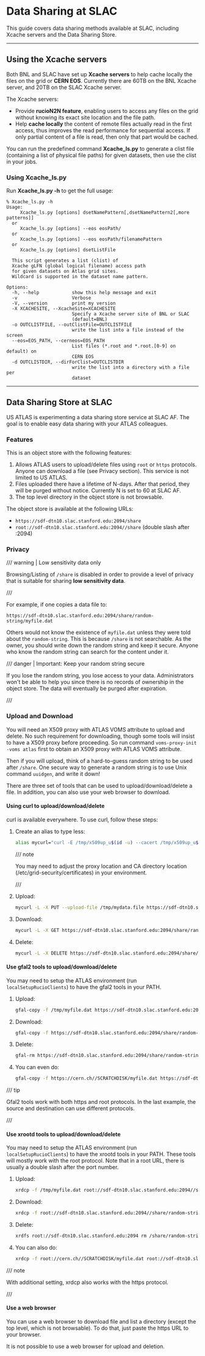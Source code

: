 # Data Sharing at SLAC

This guide covers data sharing methods available at SLAC, including Xcache
servers and the Data Sharing Store.

---

## Using the Xcache servers

Both BNL and SLAC have set up **Xcache servers** to help cache locally the files
on the grid or **CERN EOS**. Currently there are 60TB on the BNL Xcache server,
and 20TB on the SLAC Xcache server.

The Xcache servers:

- Provide **rucioN2N feature**, enabling users to access any files on the grid
  without knowing its exact site location and the file path.
- Help **cache locally** the content of remote files actually read in the first
  access, thus improves the read performance for sequential access. If only
  partial content of a file is read, then only that part would be cached.

You can run the predefined command **Xcache_ls.py** to generate a clist file
(containing a list of physical file paths) for given datasets, then use the
clist in your jobs.

### Using Xcache_ls.py

Run **Xcache_ls.py -h** to get the full usage:

```
% Xcache_ls.py -h
Usage:
     Xcache_ls.py [options] dsetNamePattern[,dsetNamePattern2[,more patterns]]
  or
     Xcache_ls.py [options] --eos eosPath/
  or
     Xcache_ls.py [options] --eos eosPath/filenamePattern
  or
     Xcache_ls.py [options] dsetListFile

  This script generates a list (clist) of
  Xcache gLFN (global logical filename) access path
  for given datasets on Atlas grid sites.
  Wildcard is supported in the dataset name pattern.

Options:
  -h, --help            show this help message and exit
  -v                    Verbose
  -V, --version         print my version
  -X XCACHESITE, --XcacheSite=XCACHESITE
                        Specify a Xcache server site of BNL or SLAC
                        (default=BNL)
  -o OUTCLISTFILE, --outClistFile=OUTCLISTFILE
                        write the list into a file instead of the screen
  --eos=EOS_PATH, --cerneos=EOS_PATH
                        List files (*.root and *.root.[0-9] on default) on
                        CERN EOS
  -d OUTCLISTDIR, --dirForClist=OUTCLISTDIR
                        write the list into a directory with a file per
                        dataset
```

---

## Data Sharing Store at SLAC

US ATLAS is experimenting a data sharing store service at SLAC AF. The goal is
to enable easy data sharing with your ATLAS colleagues.

### Features

This is an object store with the following features:

1. Allows ATLAS users to upload/delete files using `root` or `https` protocols.
   Anyone can download a file (see Privacy section). This service is not limited
   to US ATLAS.
2. Files uploaded there have a lifetime of N-days. After that period, they will
   be purged without notice. Currently N is set to 60 at SLAC AF.
3. The top level directory in the object store is not browsable.

The object store is available at the following URLs:

- `https://sdf-dtn10.slac.stanford.edu:2094/share`
- `root://sdf-dtn10.slac.stanford.edu:2094//share` (double slash after :2094)

### Privacy

/// warning | Low sensitivity data only

Browsing/Listing of `/share` is disabled in order to provide a level of privacy
that is suitable for sharing **low sensitivity data**.

///

For example, if one copies a data file to:

`https://sdf-dtn10.slac.stanford.edu:2094/share/random-string/myfile.dat`

Others would not know the existence of `myfile.dat` unless they were told about
the `random-string`. This is because `/share` is not searchable. As the owner,
you should write down the random string and keep it secure. Anyone who know the
random string can search for the content under it.

/// danger | Important: Keep your random string secure

If you lose the random string, you lose access to your data. Administrators
won't be able to help you since there is no records of ownership in the object
store. The data will eventually be purged after expiration.

///

### Upload and Download

You will need an X509 proxy with ATLAS VOMS attribute to upload and delete. No
such requirement for downloading, though some tools will insist to have a X509
proxy before proceeding. So run command `voms-proxy-init -voms atlas` first to
obtain an X509 proxy with ATLAS VOMS attribute.

Then if you will upload, think of a hard-to-guess random string to be used after
`/share`. One secure way to generate a random string is to use Unix command
`uuidgen`, and write it down!

There are three set of tools that can be used to upload/download/delete a file.
In addition, you can also use your web browser to download.

#### Using curl to upload/download/delete

curl is available everywhere. To use curl, follow these steps:

1.  Create an alias to type less:

    ```bash
    alias mycurl="curl -E /tmp/x509up_u$(id -u) --cacert /tmp/x509up_u$(id -u) --capath /etc/grid-security/certificates"
    ```

    /// note

    You may need to adjust the proxy location and CA directory location
    (/etc/grid-security/certificates) in your environment.

    ///

2.  Upload:

    ```bash
    mycurl -L -X PUT --upload-file /tmp/mydata.file https://sdf-dtn10.slac.stanford.edu:2094/share/random-string/myfile.dat
    ```

3.  Download:

    ```bash
    mycurl -L -X GET https://sdf-dtn10.slac.stanford.edu:2094/share/random-string/myfile.dat
    ```

4.  Delete:

    ```bash
    mycurl -L -X DELETE https://sdf-dtn10.slac.stanford.edu:2094/share/random-string/myfile.dat
    ```

#### Use gfal2 tools to upload/download/delete

You may need to setup the ATLAS environment (run `localSetupRucioClients`) to
have the gfal2 tools in your PATH.

1. Upload:

    ```bash
    gfal-copy -f /tmp/myfile.dat https://sdf-dtn10.slac.stanford.edu:2094/share/random-string/myfile.dat
    ```

2. Download:

    ```bash
    gfal-copy -f https://sdf-dtn10.slac.stanford.edu:2094/share/random-string/myfile.dat /tmp/myfile.dat
    ```

3. Delete:

    ```bash
    gfal-rm https://sdf-dtn10.slac.stanford.edu:2094/share/random-string/myfile.dat
    ```

4. You can even do:

    ```bash
    gfal-copy -f https://cern.ch//SCRATCHDISK/myfile.dat https://sdf-dtn10.slac.stanford.edu:2094/share/random-string/myfile.dat
    ```

/// tip

Gfal2 tools work with both https and root protocols. In the last example, the
source and destination can use different protocols.

///

#### Use xrootd tools to upload/download/delete

You may need to setup the ATLAS environment (run `localSetupRucioClients`) to
have the xrootd tools in your PATH. These tools will mostly work with the root
protocol. Note that in a root URL, there is usually a double slash after the
port number.

1. Upload:

    ```bash
    xrdcp -f /tmp/myfile.dat root://sdf-dtn10.slac.stanford.edu:2094//share/random-string/myfile.dat
    ```

2. Download:

    ```bash
    xrdcp -f root://sdf-dtn10.slac.stanford.edu:2094//share/random-string/myfile.dat /tmp/myfile.dat
    ```

3. Delete:

    ```bash
    xrdfs root://sdf-dtn10.slac.stanford.edu:2094 rm /share/random-string/myfile.dat /tmp/myfile.dat
    ```

4. You can also do:

    ```bash
    xrdcp -f root://cern.ch//SCRATCHDISK/myfile.dat root://sdf-dtn10.slac.stanford.edu:2094//share/random-string/myfile.dat /tmp/myfile.dat
    ```

/// note

With additional setting, xrdcp also works with the https protocol.

///

#### Use a web browser

You can use a web browser to download file and list a directory (except the top
level, which is not browsable). To do that, just paste the https URL to your
browser.

It is not possible to use a web browser for upload and deletion.
